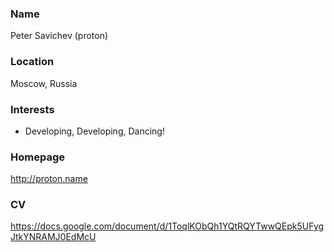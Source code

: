 ### Name

Peter Savichev (proton)

### Location

Moscow, Russia

### Interests

- Developing, Developing, Dancing!

### Homepage

http://proton.name

### CV

https://docs.google.com/document/d/1ToqlKObQh1YQtRQYTwwQEpk5UFygJtkYNRAMJ0EdMcU
